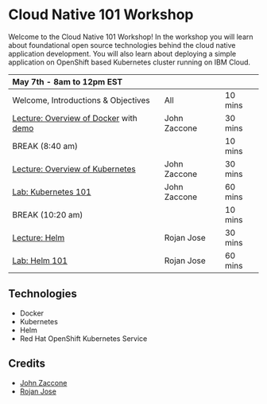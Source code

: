 # Cloud Native 101 Workshop

Welcome to the Cloud Native 101 Workshop! In the workshop you will learn about foundational open source technologies behind the cloud native application development. You will also learn about deploying a simple application on OpenShift based Kubernetes cluster running on IBM Cloud.


|  May 7th - 8am to 12pm EST  |  |  |
| :--- | :--- | :--- |
| Welcome, Introductions & Objectives | All | 10 mins |
| [Lecture: Overview of Docker](https://ibm.box.com/s/328idco3ckh96myeyiu6rpp5e11pm6db) with [demo](generatedContent/docker101/README.md)  | John Zaccone | 30 mins |
| BREAK (8:40 am) | | 10 mins |
| [Lecture: Overview of Kubernetes](https://ibm.box.com/s/cza8e9auaq4tzofzge5fajdo7lkm9ans)  | John Zaccone | 30 mins |
| [Lab: Kubernetes 101](generatedContent/kube101/Lab1/README.md) | John Zaccone| 60 mins |
| BREAK (10:20 am) | | 10 mins |
| [Lecture: Helm](https://ibm.box.com/s/pvo38w66qiaxslzbmbqfqpbv4qcqrimv) | Rojan Jose | 30 mins |
| [Lab: Helm 101](generatedContent/helm101/Lab1/README.md) |  Rojan Jose | 60 mins |

## Technologies

* Docker
* Kubernetes
* Helm
* Red Hat OpenShift Kubernetes Service

## Credits

* [John Zaccone](https://github.com/jzaccone)
* [Rojan Jose](https://github.com/rojanjose)
